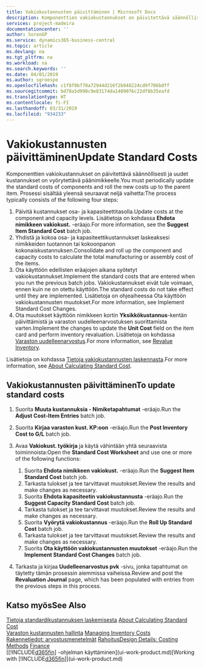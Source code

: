 ```yaml
---
title: Vakiokustannusten päivittäminen | Microsoft Docs
description: Komponenttien vakiokustannukset on päivitettävä säännöllisesti ja uudet kustannukset on vyörytettävä päänimikkeelle.
services: project-madeira
documentationcenter: ''
author: SorenGP
ms.service: dynamics365-business-central
ms.topic: article
ms.devlang: na
ms.tgt_pltfrm: na
ms.workload: na
ms.search.keywords: ''
ms.date: 04/01/2019
ms.author: sgroespe
ms.openlocfilehash: c1f8f0bf70a72944d216f2b948224cd9f706bdff
ms.sourcegitcommit: bd78a5d990c9e83174da1409076c22df8b35eafd
ms.translationtype: HT
ms.contentlocale: fi-FI
ms.lasthandoff: 03/31/2019
ms.locfileid: "934233"
---
```

# <a name="update-standard-costs"></a><span data-ttu-id="a3b23-103">Vakiokustannusten päivittäminen</span><span class="sxs-lookup"><span data-stu-id="a3b23-103">Update Standard Costs</span></span>
<span data-ttu-id="a3b23-104">Komponenttien vakiokustannukset on päivitettävä säännöllisesti ja uudet kustannukset on vyörytettävä päänimikkeelle.</span><span class="sxs-lookup"><span data-stu-id="a3b23-104">You must periodically update the standard costs of components and roll the new costs up to the parent item.</span></span> <span data-ttu-id="a3b23-105">Prosessi sisältää yleensä seuraavat neljä vaihetta:</span><span class="sxs-lookup"><span data-stu-id="a3b23-105">The process typically consists of the following four steps:</span></span>  

1.  <span data-ttu-id="a3b23-106">Päivitä kustannukset osa- ja kapasiteettitasolla.</span><span class="sxs-lookup"><span data-stu-id="a3b23-106">Update costs at the component and capacity levels.</span></span> <span data-ttu-id="a3b23-107">Lisätietoja on kohdassa **Ehdota nimikkeen vakiokust.** -eräajo.</span><span class="sxs-lookup"><span data-stu-id="a3b23-107">For more information, see the **Suggest Item Standard Cost** batch job.</span></span>  
2.  <span data-ttu-id="a3b23-108">Yhdistä ja kokoa osa- ja kapasiteettikustannukset laskeaksesi nimikkeiden tuotannon tai kokoonpanon kokonaiskustannuksen.</span><span class="sxs-lookup"><span data-stu-id="a3b23-108">Consolidate and roll up the component and capacity costs to calculate the total manufacturing or assembly cost of the items.</span></span>  
3.  <span data-ttu-id="a3b23-109">Ota käyttöön edellisten eräajojen aikana syötetyt vakiokustannukset.</span><span class="sxs-lookup"><span data-stu-id="a3b23-109">Implement the standard costs that are entered when you run the previous batch jobs.</span></span> <span data-ttu-id="a3b23-110">Vakiokustannukset eivät tule voimaan, ennen kuin ne on otettu käyttöön.</span><span class="sxs-lookup"><span data-stu-id="a3b23-110">The standard costs do not take effect until they are implemented.</span></span> <span data-ttu-id="a3b23-111">Lisätietoja on ohjeaiheessa Ota käyttöön vakiokustannusten muutokset.</span><span class="sxs-lookup"><span data-stu-id="a3b23-111">For more information, see Implement Standard Cost Changes.</span></span>  
4.  <span data-ttu-id="a3b23-112">Ota muutokset käyttöön nimikkeen kortin **Yksikkökustannus**-kentän päivittämistä ja varaston uudelleenarvostuksen suorittamista varten.</span><span class="sxs-lookup"><span data-stu-id="a3b23-112">Implement the changes to update the **Unit Cost** field on the item card and perform inventory revaluation.</span></span> <span data-ttu-id="a3b23-113">Lisätietoja on kohdassa [Varaston uudelleenarvostus](inventory-how-revalue-inventory.md).</span><span class="sxs-lookup"><span data-stu-id="a3b23-113">For more information, see [Revalue Inventory](inventory-how-revalue-inventory.md).</span></span>  

<span data-ttu-id="a3b23-114">Lisätietoja on kohdassa [Tietoja vakiokustannusten laskennasta](finance-about-calculating-standard-cost.md).</span><span class="sxs-lookup"><span data-stu-id="a3b23-114">For more information, see [About Calculating Standard Cost](finance-about-calculating-standard-cost.md).</span></span>  
## <a name="to-update-standard-costs"></a><span data-ttu-id="a3b23-115">Vakiokustannusten päivittäminen</span><span class="sxs-lookup"><span data-stu-id="a3b23-115">To update standard costs</span></span>  
1.  <span data-ttu-id="a3b23-116">Suorita **Muuta kustannuksia - Nimiketapahtumat** -eräajo.</span><span class="sxs-lookup"><span data-stu-id="a3b23-116">Run the **Adjust Cost-Item Entries** batch job.</span></span>  
2.  <span data-ttu-id="a3b23-117">Suorita **Kirjaa varaston kust. KP:oon** -eräajo.</span><span class="sxs-lookup"><span data-stu-id="a3b23-117">Run the **Post Inventory Cost to G/L** batch job.</span></span>  
3.  <span data-ttu-id="a3b23-118">Avaa **Vakiokust. työkirja** ja käytä vähintään yhtä seuraavista toiminnoista:</span><span class="sxs-lookup"><span data-stu-id="a3b23-118">Open the **Standard Cost Worksheet** and use one or more of the following functions:</span></span>  

    1.  <span data-ttu-id="a3b23-119">Suorita **Ehdota nimikkeen vakiokust.** -eräajo.</span><span class="sxs-lookup"><span data-stu-id="a3b23-119">Run the **Suggest Item Standard Cost** batch job.</span></span>  
    2.  <span data-ttu-id="a3b23-120">Tarkasta tulokset ja tee tarvittavat muutokset.</span><span class="sxs-lookup"><span data-stu-id="a3b23-120">Review the results and make changes as necessary.</span></span>  
    3.  <span data-ttu-id="a3b23-121">Suorita **Ehdota kapasiteetin vakiokustannusta** -eräajo.</span><span class="sxs-lookup"><span data-stu-id="a3b23-121">Run the **Suggest Capacity Standard Cost** batch job.</span></span>  
    4.  <span data-ttu-id="a3b23-122">Tarkasta tulokset ja tee tarvittavat muutokset.</span><span class="sxs-lookup"><span data-stu-id="a3b23-122">Review the results and make changes as necessary.</span></span>
    5. <span data-ttu-id="a3b23-123">Suorita **Vyörytä vakiokustannus** -eräajo.</span><span class="sxs-lookup"><span data-stu-id="a3b23-123">Run the **Roll Up Standard Cost** batch job.</span></span>
    6.  <span data-ttu-id="a3b23-124">Tarkasta tulokset ja tee tarvittavat muutokset.</span><span class="sxs-lookup"><span data-stu-id="a3b23-124">Review the results and make changes as necessary.</span></span>
    7.  <span data-ttu-id="a3b23-125">Suorita **Ota käyttöön vakiokustannusten muutokset** -eräajo.</span><span class="sxs-lookup"><span data-stu-id="a3b23-125">Run the **Implement Standard Cost Changes** batch job.</span></span>  
4.  <span data-ttu-id="a3b23-126">Tarkasta ja kirjaa **Uudelleenarvostus pvk** -sivu, jonka tapahtumat on täytetty tämän prosessin aiemmissa vaiheissa.</span><span class="sxs-lookup"><span data-stu-id="a3b23-126">Review and post the **Revaluation Journal** page, which has been populated with entries from the previous steps in this process.</span></span>  

## <a name="see-also"></a><span data-ttu-id="a3b23-127">Katso myös</span><span class="sxs-lookup"><span data-stu-id="a3b23-127">See Also</span></span>  
 <span data-ttu-id="a3b23-128">[Tietoja standardikustannuksen laskemisesta](finance-about-calculating-standard-cost.md) </span><span class="sxs-lookup"><span data-stu-id="a3b23-128">[About Calculating Standard Cost](finance-about-calculating-standard-cost.md) </span></span>  
 <span data-ttu-id="a3b23-129">[Varaston kustannusten hallinta](finance-manage-inventory-costs.md) </span><span class="sxs-lookup"><span data-stu-id="a3b23-129">[Managing Inventory Costs](finance-manage-inventory-costs.md) </span></span>  
 <span data-ttu-id="a3b23-130">[Rakennetiedot: arvostusmenetelmät](design-details-costing-methods.md) [Rahoitus](finance.md)</span><span class="sxs-lookup"><span data-stu-id="a3b23-130">[Design Details: Costing Methods](design-details-costing-methods.md) [Finance](finance.md)</span></span>  
 <span data-ttu-id="a3b23-131">[[!INCLUDE[d365fin](includes/d365fin_md.md)] -ohjelman käyttäminen](ui-work-product.md)</span><span class="sxs-lookup"><span data-stu-id="a3b23-131">[Working with [!INCLUDE[d365fin](includes/d365fin_md.md)]](ui-work-product.md)</span></span>  
